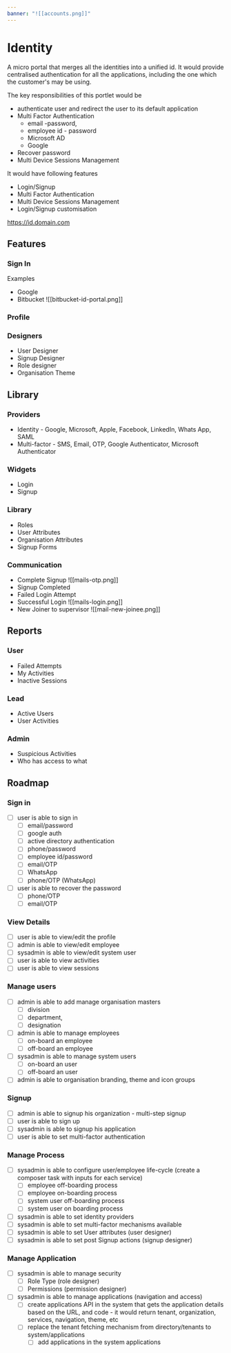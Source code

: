 ```yaml
---
banner: "![[accounts.png]]"
---
```


# Identity


A micro portal that merges all the identities into a unified id.  It would provide centralised authentication for all the applications, including the one which the customer's may be using.

The key responsibilities of this portlet would  be 
- authenticate user and redirect the user to its default application
- Multi Factor Authentication 
	-  email -password, 
	- employee id - password
	- Microsoft AD
	- Google 
- Recover password
- Multi Device Sessions Management

It would have following features
- Login/Signup
- Multi Factor Authentication
- Multi Device Sessions Management
- Login/Signup customisation

https://id.domain.com



## Features
### Sign In

Examples
- Google
- Bitbucket
![[bitbucket-id-portal.png]]

### Profile


### Designers
- User Designer
- Signup Designer
- Role designer
- Organisation Theme

## Library

### Providers
-   Identity - Google, Microsoft, Apple, Facebook, LinkedIn, Whats App, SAML
-   Multi-factor - SMS, Email, OTP, Google Authenticator, Microsoft Authenticator

### Widgets
-   Login
-   Signup

### Library
-   Roles
-   User Attributes
-   Organisation Attributes
-   Signup Forms

### Communication 
-   Complete Signup ![[mails-otp.png]]
-   Signup Completed
-   Failed Login Attempt
-   Successful Login ![[mails-login.png]]
-   New Joiner to supervisor ![[mail-new-joinee.png]]

## Reports

### User  
-   Failed Attempts
-   My Activities
-   Inactive Sessions

### Lead
-   Active Users
-   User Activities

### Admin
-   Suspicious Activities 
-   Who has access to what

## Roadmap
### Sign in
- [ ] user is able to sign in 
    - [ ] email/password
    - [ ] google auth
    - [ ] active directory authentication
    - [ ] phone/password
    - [ ] employee id/password
    - [ ] email/OTP
    - [ ] WhatsApp
    - [ ] phone/OTP (WhatsApp)
- [ ] user is able to recover the password
    - [ ] phone/OTP
    - [ ] email/OTP
### View Details
- [ ] user is able to view/edit the profile
- [ ] admin is able to view/edit employee
- [ ] sysadmin is able to view/edit system user
- [ ] user is able to view activities
- [ ] user is able to view sessions
### Manage users
- [ ] admin is able to add manage organisation masters
    - [ ] division
    - [ ] department, 
    - [ ] designation
- [ ] admin is able to manage employees
    - [ ] on-board an employee
    - [ ] off-board an employee
- [ ] sysadmin is able to manage system users
    - [ ] on-board an user
    - [ ] off-board an user
- [ ] admin is able to organisation branding, theme and icon groups
### Signup 
- [ ] admin is able to signup his organization - multi-step signup
- [ ] user is able to sign up
- [ ] sysadmin is able to signup his application
- [ ] user is able to set multi-factor authentication
### Manage Process
- [ ] sysadmin is able to configure user/employee life-cycle (create a composer task with inputs for each service)
    - [ ] employee off-boarding process
    - [ ] employee on-boarding process
    - [ ] system user off-boarding process
    - [ ] system user on boarding process
- [ ] sysadmin is able to set identity providers
- [ ] sysadmin is able to set multi-factor mechanisms available
- [ ] sysadmin is able to set User attributes (user designer)
- [ ] sysadmin is able to set post Signup actions (signup designer)
### Manage Application
- [ ] sysadmin is able to manage security
    - [ ] Role Type (role designer) 
    - [ ] Permissions (permission designer)
- [ ] sysadmin is able to manage applications (navigation and access) 
    - [ ] create applications API in the system that gets the application details based on the URL, and code - it would return tenant, organization, services, navigation, theme, etc
    - [ ] replace the tenant fetching mechanism from directory/tenants to system/applications
      - [ ] add applications in the system applications